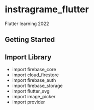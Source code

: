# instragrame_flutter

Flutter learning 2022

## Getting Started

## Import Library

- import firebase_core
- import cloud_firestore
- import firebase_auth
- import firebase_storage
- import flutter_svg
- import image_picker
- import provider
